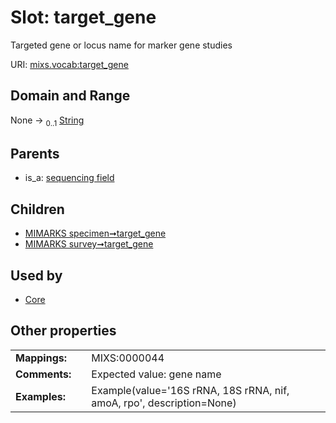 
# Slot: target_gene


Targeted gene or locus name for marker gene studies

URI: [mixs.vocab:target_gene](https://w3id.org/mixs/vocab/target_gene)


## Domain and Range

None &#8594;  <sub>0..1</sub> [String](types/String.md)

## Parents

 *  is_a: [sequencing field](sequencing_field.md)

## Children

 *  [MIMARKS specimen➞target_gene](MIMARKS_specimen_target_gene.md)
 *  [MIMARKS survey➞target_gene](MIMARKS_survey_target_gene.md)

## Used by

 * [Core](Core.md)

## Other properties

|  |  |  |
| --- | --- | --- |
| **Mappings:** | | MIXS:0000044 |
| **Comments:** | | Expected value: gene name |
| **Examples:** | | Example(value='16S rRNA, 18S rRNA, nif, amoA, rpo', description=None) |

